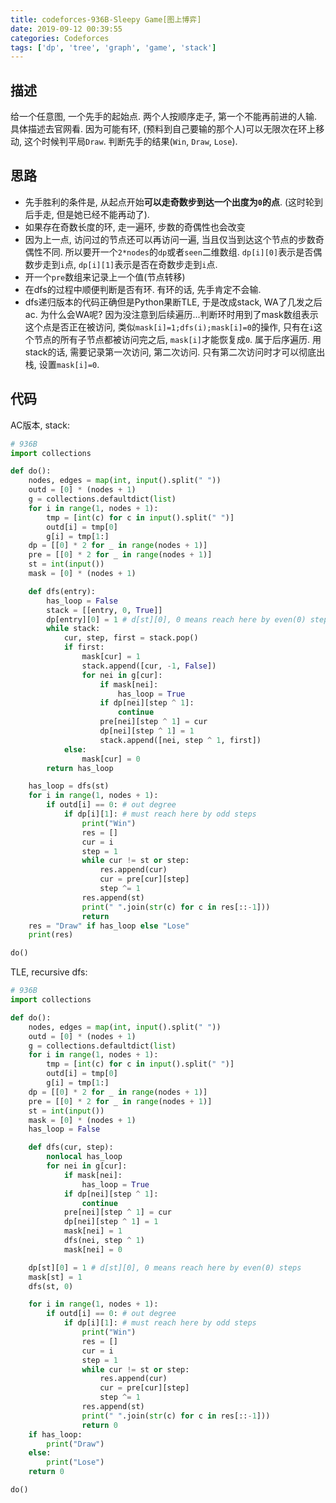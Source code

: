 ```yaml
---
title: codeforces-936B-Sleepy Game[图上博弈]
date: 2019-09-12 00:39:55
categories: Codeforces
tags: ['dp', 'tree', 'graph', 'game', 'stack']
---
```


## 描述
给一个任意图, 一个先手的起始点. 两个人按顺序走子, 第一个不能再前进的人输. 具体描述去官网看. 因为可能有环, (预料到自己要输的那个人)可以无限次在环上移动, 这个时候判平局`Draw`. 
判断先手的结果(`Win`, `Draw`, `Lose`).

## 思路
- 先手胜利的条件是, 从起点开始**可以走奇数步到达一个出度为`0`的点**. (这时轮到后手走, 但是她已经不能再动了).
- 如果存在奇数长度的环, 走一遍环, 步数的奇偶性也会改变
- 因为上一点, 访问过的节点还可以再访问一遍, 当且仅当到达这个节点的步数奇偶性不同. 所以要开一个`2*nodes`的`dp`或者`seen`二维数组. `dp[i][0]`表示是否偶数步走到`i`点, `dp[i][1]`表示是否在奇数步走到`i`点.
- 开一个`pre`数组来记录上一个值(节点转移)
- 在dfs的过程中顺便判断是否有环. 有环的话, 先手肯定不会输. 
- dfs递归版本的代码正确但是Python果断TLE, 于是改成stack, WA了几发之后ac. 为什么会WA呢? 因为没注意到后续遍历...判断环时用到了mask数组表示这个点是否正在被访问, 类似`mask[i]=1;dfs(i);mask[i]=0`的操作, 只有在`i`这个节点的所有子节点都被访问完之后, `mask[i]`才能恢复成`0`. 属于后序遍历. 用stack的话, 需要记录第一次访问, 第二次访问. 只有第二次访问时才可以彻底出栈, 设置`mask[i]=0`.

## 代码
AC版本, stack:
```python
# 936B
import collections

def do():
    nodes, edges = map(int, input().split(" "))
    outd = [0] * (nodes + 1)
    g = collections.defaultdict(list)
    for i in range(1, nodes + 1):
        tmp = [int(c) for c in input().split(" ")]
        outd[i] = tmp[0]
        g[i] = tmp[1:]
    dp = [[0] * 2 for _ in range(nodes + 1)]
    pre = [[0] * 2 for _ in range(nodes + 1)]
    st = int(input())
    mask = [0] * (nodes + 1)

    def dfs(entry):
        has_loop = False
        stack = [[entry, 0, True]]
        dp[entry][0] = 1 # d[st][0], 0 means reach here by even(0) steps
        while stack:
            cur, step, first = stack.pop()
            if first:
                mask[cur] = 1
                stack.append([cur, -1, False])
                for nei in g[cur]:
                    if mask[nei]:
                        has_loop = True
                    if dp[nei][step ^ 1]:
                        continue
                    pre[nei][step ^ 1] = cur
                    dp[nei][step ^ 1] = 1
                    stack.append([nei, step ^ 1, first])
            else:
                mask[cur] = 0
        return has_loop

    has_loop = dfs(st)
    for i in range(1, nodes + 1):
        if outd[i] == 0: # out degree
            if dp[i][1]: # must reach here by odd steps
                print("Win")
                res = []
                cur = i
                step = 1
                while cur != st or step:
                    res.append(cur)
                    cur = pre[cur][step]
                    step ^= 1
                res.append(st)
                print(" ".join(str(c) for c in res[::-1]))
                return
    res = "Draw" if has_loop else "Lose"
    print(res)

do()
```

TLE, recursive dfs:
```python
# 936B
import collections

def do():
    nodes, edges = map(int, input().split(" "))
    outd = [0] * (nodes + 1)
    g = collections.defaultdict(list)
    for i in range(1, nodes + 1):
        tmp = [int(c) for c in input().split(" ")]
        outd[i] = tmp[0]
        g[i] = tmp[1:]
    dp = [[0] * 2 for _ in range(nodes + 1)]
    pre = [[0] * 2 for _ in range(nodes + 1)]
    st = int(input())
    mask = [0] * (nodes + 1)
    has_loop = False

    def dfs(cur, step):
        nonlocal has_loop
        for nei in g[cur]:
            if mask[nei]:
                has_loop = True
            if dp[nei][step ^ 1]:
                continue
            pre[nei][step ^ 1] = cur
            dp[nei][step ^ 1] = 1
            mask[nei] = 1
            dfs(nei, step ^ 1)
            mask[nei] = 0

    dp[st][0] = 1 # d[st][0], 0 means reach here by even(0) steps
    mask[st] = 1
    dfs(st, 0)

    for i in range(1, nodes + 1):
        if outd[i] == 0: # out degree
            if dp[i][1]: # must reach here by odd steps
                print("Win")
                res = []
                cur = i
                step = 1
                while cur != st or step:
                    res.append(cur)
                    cur = pre[cur][step]
                    step ^= 1
                res.append(st)
                print(" ".join(str(c) for c in res[::-1]))
                return 0
    if has_loop:
        print("Draw")
    else:
        print("Lose")
    return 0

do()
```